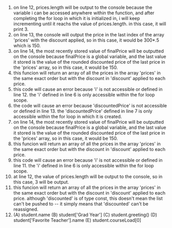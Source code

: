 1. on line 12, prices.length will be output to the console because the variable i can be accessed anywhere within the function, and after completing the for loop in which it is initialized in, i will keep incrementing until it reachs the value of prices.length. in this case, it will print 3.
2. on line 13, the console will output the price in the last index of the array 'prices' with the discount applied, so in this case, it would be 300*.5 which is 150.
3. on line 14, the most recently stored value of finalPrice will be outputted on the console because finalPrice is a global variable, and the last value it stored is the value of the rounded discounted price of the last price in the 'prices' array, so in this case, it would be 150.
4. this funcion will return an array of all the prices in the array 'prices' in the same exact order but with the discount in 'discount' applied to each price.
5. this code will cause an error because 'i' is not accessible or defined in line 12. the 'i' defined in line 6 is only accessible within the for loop scope.
6. the code will cause an error because 'discountedPrice' is not accessible or defined in line 13. the 'discountedPrice' defined in line 7 is only accessible within the for loop in which it is created.
7. on line 14, the most recently stored value of finalPrice will be outputted on the console because finalPrice is a global variable, and the last value it stored is the value of the rounded discounted price of the last price in the 'prices' array, so in this case, it would be 150.
8. this funcion will return an array of all the prices in the array 'prices' in the same exact order but with the discount in 'discount' applied to each price.
9. this code will cause an error because 'i' is not accessible or defined in line 11. the 'i' defined in line 6 is only accessible within the for loop scope.
10. at line 12, the value of prices.length will be output to the console, so in this case, 3 will be output.
11. this funcion will return an array of all the prices in the array 'prices' in the same exact order but with the discount in 'discount' applied to each price. although 'discounted' is of type const, this doesn't mean the list can't be pushed to -- it simply means that 'discounted' can't be reassigned.
12. (A) student.name
    (B) student['Grad Year']
    (C) student.greeting()
    (D) student['Favorite Teacher'].name
    (E) student.courseLoad[0]
